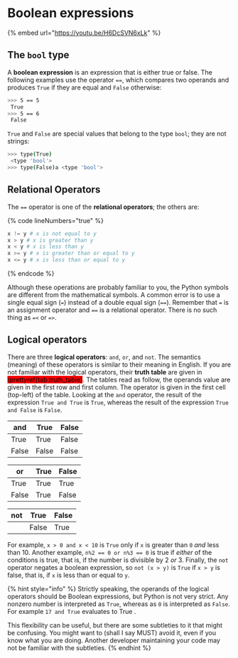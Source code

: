 # Boolean expressions

{% embed url="https://youtu.be/H6DcSVN6xLk" %}

## The `bool` type

A **boolean expression** is an expression that is either true or false. The following examples use the operator `==`, which compares two operands and produces `True` if they are equal and `False` otherwise:

```bash
>>> 5 == 5
 True 
>>> 5 == 6 
 False 
```

`True` and `False` are special values that belong to the type `bool`; they are not strings:

```bash
>>> type(True)
 <type 'bool'> 
>>> type(False)a <type 'bool'> 
```

## Relational Operators

The `==` operator is one of the **relational operators**; the others are:

{% code lineNumbers="true" %}
```python
x != y # x is not equal to y 
x > y # x is greater than y 
x < y # x is less than y 
x >= y # x is greater than or equal to y 
x <= y # x is less than or equal to y 
```
{% endcode %}

Although these operations are probably familiar to you, the Python symbols are different from the mathematical symbols. A common error is to use a single equal sign (`=`) instead of a double equal sign (`==`). Remember that `=` is an assignment operator and `==` is a relational operator. There is no such thing as `=<` or `=>`.

## Logical operators

There are three **logical operators**: `and`, `or`, and `not`. The semantics (meaning) of these operators is similar to their meaning in English. If you are not familiar with the logical operators, their **truth table** are given in <mark style="background-color:red;">\prettyref{tab:truth\_table}</mark>. The tables read as follow, the operands value are given in the first row and first column. The operator is given in the first cell (top-left) of the table. Looking at the `and` operator, the result of the expression `True and True` is `True`, whereas the result of the expression `True and False` is `False`.

| and   | True  | False |
| ----- | ----- | ----- |
| True  | True  | False |
| False | False | False |

| or    | True | False |
| ----- | ---- | ----- |
| True  | True | True  |
| False | True | False |

| not | True  | False |
| --- | ----- | ----- |
|     | False | True  |

For example, `x > 0 and x < 10` is `True` only if `x` is greater than `0` _and_ less than 10. Another example, `n%2 == 0 or n%3 == 0` is true if _either_ of the conditions is true, that is, if the number is divisible by 2 _or_ 3. Finally, the `not` operator negates a boolean expression, so `not (x > y)` is `True` if `x > y` is false, that is, if `x` is less than or equal to `y`.

{% hint style="info" %}
Strictly speaking, the operands of the logical operators should be Boolean expressions, but Python is not very strict. Any nonzero number is interpreted as `True`, whereas as `0` is interpreted as `False`.\
For example `17 and True` evaluates to True .

This flexibility can be useful, but there are some subtleties to it that might be confusing. You might want to (shall I say MUST) avoid it, even if you know what you are doing. Another developer maintaining your code may not be familiar with the subtleties.
{% endhint %}
